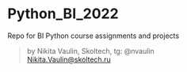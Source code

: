 # Python_BI_2022

Repo for BI Python course assignments and projects 

> by Nikita Vaulin, Skoltech, tg: @nvaulin <br />
> Nikita.Vaulin@skoltech.ru
